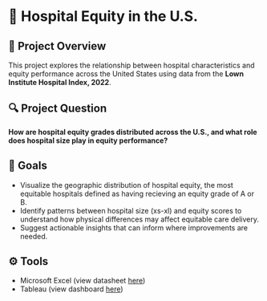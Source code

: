 # 🏥 Hospital Equity in the U.S.

## 📌 Project Overview
This project explores the relationship between hospital characteristics and equity performance across the United States using data from the **Lown Institute Hospital Index, 2022**.

## 🔍 Project Question
**How are hospital equity grades distributed across the U.S., and what role does hospital size play in equity performance?**

## 🎯 Goals
- Visualize the geographic distribution of hospital equity, the most equitable hospitals defined as having recieving an equity grade of A or B.
- Identify patterns between hospital size (xs-xl) and equity scores to understand how physical differences may affect equitable care delivery.
- Suggest actionable insights that can inform where improvements are needed.

## ⚙️ Tools
- Microsoft Excel (view datasheet [here](https://1drv.ms/x/s!An8rjRh6jaDTgUOynNyKCa6Ei7yn?e=PLwjqG))
- Tableau (view dashboard [here](https://public.tableau.com/views/HospitalEquity/Dashboard1?:language=en-US&:sid=&:redirect=auth&:display_count=n&:origin=viz_share_link))

